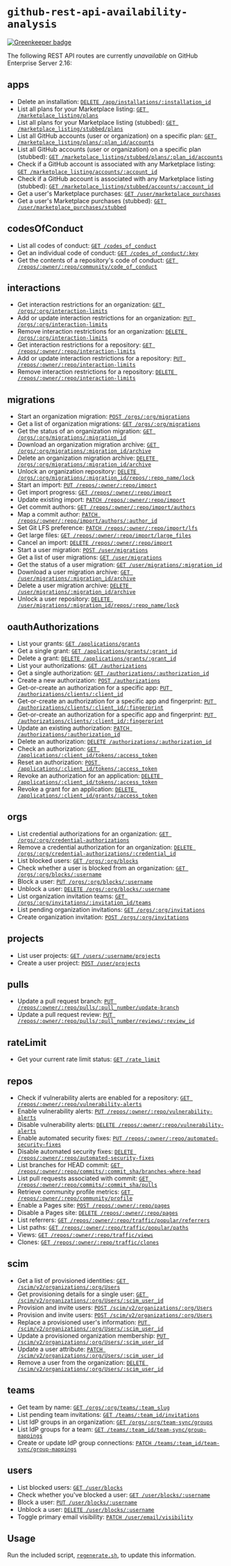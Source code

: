 # `github-rest-api-availability-analysis`

[![Greenkeeper badge](https://badges.greenkeeper.io/swinton/github-rest-api-availability-analysis.svg)](https://greenkeeper.io/)

The following REST API routes are currently _unavailable_ on GitHub Enterprise Server 2.16:

<!-- BEGIN -->
## apps
- Delete an installation:  [`DELETE /app/installations/:installation_id`](https://developer.github.com/v3/apps/#delete-an-installation)
- List all plans for your Marketplace listing:  [`GET /marketplace_listing/plans`](https://developer.github.com/v3/apps/marketplace/#list-all-plans-for-your-marketplace-listing)
- List all plans for your Marketplace listing (stubbed):  [`GET /marketplace_listing/stubbed/plans`](https://developer.github.com/v3/apps/marketplace/#list-all-plans-for-your-marketplace-listing)
- List all GitHub accounts (user or organization) on a specific plan:  [`GET /marketplace_listing/plans/:plan_id/accounts`](https://developer.github.com/v3/apps/marketplace/#list-all-github-accounts-user-or-organization-on-a-specific-plan)
- List all GitHub accounts (user or organization) on a specific plan (stubbed):  [`GET /marketplace_listing/stubbed/plans/:plan_id/accounts`](https://developer.github.com/v3/apps/marketplace/#list-all-github-accounts-user-or-organization-on-a-specific-plan)
- Check if a GitHub account is associated with any Marketplace listing:  [`GET /marketplace_listing/accounts/:account_id`](https://developer.github.com/v3/apps/marketplace/#check-if-a-github-account-is-associated-with-any-marketplace-listing)
- Check if a GitHub account is associated with any Marketplace listing (stubbed):  [`GET /marketplace_listing/stubbed/accounts/:account_id`](https://developer.github.com/v3/apps/marketplace/#check-if-a-github-account-is-associated-with-any-marketplace-listing)
- Get a user's Marketplace purchases:  [`GET /user/marketplace_purchases`](https://developer.github.com/v3/apps/marketplace/#get-a-users-marketplace-purchases)
- Get a user's Marketplace purchases (stubbed):  [`GET /user/marketplace_purchases/stubbed`](https://developer.github.com/v3/apps/marketplace/#get-a-users-marketplace-purchases)

## codesOfConduct
- List all codes of conduct:  [`GET /codes_of_conduct`](https://developer.github.com/v3/codes_of_conduct/#list-all-codes-of-conduct)
- Get an individual code of conduct:  [`GET /codes_of_conduct/:key`](https://developer.github.com/v3/codes_of_conduct/#get-an-individual-code-of-conduct)
- Get the contents of a repository's code of conduct:  [`GET /repos/:owner/:repo/community/code_of_conduct`](https://developer.github.com/v3/codes_of_conduct/#get-the-contents-of-a-repositorys-code-of-conduct)

## interactions
- Get interaction restrictions for an organization:  [`GET /orgs/:org/interaction-limits`](https://developer.github.com/v3/interactions/orgs/#get-interaction-restrictions-for-an-organization)
- Add or update interaction restrictions for an organization:  [`PUT /orgs/:org/interaction-limits`](https://developer.github.com/v3/interactions/orgs/#add-or-update-interaction-restrictions-for-an-organization)
- Remove interaction restrictions for an organization:  [`DELETE /orgs/:org/interaction-limits`](https://developer.github.com/v3/interactions/orgs/#remove-interaction-restrictions-for-an-organization)
- Get interaction restrictions for a repository:  [`GET /repos/:owner/:repo/interaction-limits`](https://developer.github.com/v3/interactions/repos/#get-interaction-restrictions-for-a-repository)
- Add or update interaction restrictions for a repository:  [`PUT /repos/:owner/:repo/interaction-limits`](https://developer.github.com/v3/interactions/repos/#add-or-update-interaction-restrictions-for-a-repository)
- Remove interaction restrictions for a repository:  [`DELETE /repos/:owner/:repo/interaction-limits`](https://developer.github.com/v3/interactions/repos/#remove-interaction-restrictions-for-a-repository)

## migrations
- Start an organization migration:  [`POST /orgs/:org/migrations`](https://developer.github.com/v3/migrations/orgs/#start-an-organization-migration)
- Get a list of organization migrations:  [`GET /orgs/:org/migrations`](https://developer.github.com/v3/migrations/orgs/#get-a-list-of-organization-migrations)
- Get the status of an organization migration:  [`GET /orgs/:org/migrations/:migration_id`](https://developer.github.com/v3/migrations/orgs/#get-the-status-of-an-organization-migration)
- Download an organization migration archive:  [`GET /orgs/:org/migrations/:migration_id/archive`](https://developer.github.com/v3/migrations/orgs/#download-an-organization-migration-archive)
- Delete an organization migration archive:  [`DELETE /orgs/:org/migrations/:migration_id/archive`](https://developer.github.com/v3/migrations/orgs/#delete-an-organization-migration-archive)
- Unlock an organization repository:  [`DELETE /orgs/:org/migrations/:migration_id/repos/:repo_name/lock`](https://developer.github.com/v3/migrations/orgs/#unlock-an-organization-repository)
- Start an import:  [`PUT /repos/:owner/:repo/import`](https://developer.github.com/v3/migrations/source_imports/#start-an-import)
- Get import progress:  [`GET /repos/:owner/:repo/import`](https://developer.github.com/v3/migrations/source_imports/#get-import-progress)
- Update existing import:  [`PATCH /repos/:owner/:repo/import`](https://developer.github.com/v3/migrations/source_imports/#update-existing-import)
- Get commit authors:  [`GET /repos/:owner/:repo/import/authors`](https://developer.github.com/v3/migrations/source_imports/#get-commit-authors)
- Map a commit author:  [`PATCH /repos/:owner/:repo/import/authors/:author_id`](https://developer.github.com/v3/migrations/source_imports/#map-a-commit-author)
- Set Git LFS preference:  [`PATCH /repos/:owner/:repo/import/lfs`](https://developer.github.com/v3/migrations/source_imports/#set-git-lfs-preference)
- Get large files:  [`GET /repos/:owner/:repo/import/large_files`](https://developer.github.com/v3/migrations/source_imports/#get-large-files)
- Cancel an import:  [`DELETE /repos/:owner/:repo/import`](https://developer.github.com/v3/migrations/source_imports/#cancel-an-import)
- Start a user migration:  [`POST /user/migrations`](https://developer.github.com/v3/migrations/users/#start-a-user-migration)
- Get a list of user migrations:  [`GET /user/migrations`](https://developer.github.com/v3/migrations/users/#get-a-list-of-user-migrations)
- Get the status of a user migration:  [`GET /user/migrations/:migration_id`](https://developer.github.com/v3/migrations/users/#get-the-status-of-a-user-migration)
- Download a user migration archive:  [`GET /user/migrations/:migration_id/archive`](https://developer.github.com/v3/migrations/users/#download-a-user-migration-archive)
- Delete a user migration archive:  [`DELETE /user/migrations/:migration_id/archive`](https://developer.github.com/v3/migrations/users/#delete-a-user-migration-archive)
- Unlock a user repository:  [`DELETE /user/migrations/:migration_id/repos/:repo_name/lock`](https://developer.github.com/v3/migrations/users/#unlock-a-user-repository)

## oauthAuthorizations
- List your grants:  [`GET /applications/grants`](https://developer.github.com/v3/oauth_authorizations/#list-your-grants)
- Get a single grant:  [`GET /applications/grants/:grant_id`](https://developer.github.com/v3/oauth_authorizations/#get-a-single-grant)
- Delete a grant:  [`DELETE /applications/grants/:grant_id`](https://developer.github.com/v3/oauth_authorizations/#delete-a-grant)
- List your authorizations:  [`GET /authorizations`](https://developer.github.com/v3/oauth_authorizations/#list-your-authorizations)
- Get a single authorization:  [`GET /authorizations/:authorization_id`](https://developer.github.com/v3/oauth_authorizations/#get-a-single-authorization)
- Create a new authorization:  [`POST /authorizations`](https://developer.github.com/v3/oauth_authorizations/#create-a-new-authorization)
- Get-or-create an authorization for a specific app:  [`PUT /authorizations/clients/:client_id`](https://developer.github.com/v3/oauth_authorizations/#get-or-create-an-authorization-for-a-specific-app)
- Get-or-create an authorization for a specific app and fingerprint:  [`PUT /authorizations/clients/:client_id/:fingerprint`](https://developer.github.com/v3/oauth_authorizations/#get-or-create-an-authorization-for-a-specific-app-and-fingerprint)
- Get-or-create an authorization for a specific app and fingerprint:  [`PUT /authorizations/clients/:client_id/:fingerprint`](https://developer.github.com/v3/oauth_authorizations/#get-or-create-an-authorization-for-a-specific-app-and-fingerprint)
- Update an existing authorization:  [`PATCH /authorizations/:authorization_id`](https://developer.github.com/v3/oauth_authorizations/#update-an-existing-authorization)
- Delete an authorization:  [`DELETE /authorizations/:authorization_id`](https://developer.github.com/v3/oauth_authorizations/#delete-an-authorization)
- Check an authorization:  [`GET /applications/:client_id/tokens/:access_token`](https://developer.github.com/v3/oauth_authorizations/#check-an-authorization)
- Reset an authorization:  [`POST /applications/:client_id/tokens/:access_token`](https://developer.github.com/v3/oauth_authorizations/#reset-an-authorization)
- Revoke an authorization for an application:  [`DELETE /applications/:client_id/tokens/:access_token`](https://developer.github.com/v3/oauth_authorizations/#revoke-an-authorization-for-an-application)
- Revoke a grant for an application:  [`DELETE /applications/:client_id/grants/:access_token`](https://developer.github.com/v3/oauth_authorizations/#revoke-a-grant-for-an-application)

## orgs
- List credential authorizations for an organization:  [`GET /orgs/:org/credential-authorizations`](https://developer.github.com/v3/orgs/#list-credential-authorizations-for-an-organization)
- Remove a credential authorization for an organization:  [`DELETE /orgs/:org/credential-authorizations/:credential_id`](https://developer.github.com/v3/orgs/#remove-a-credential-authorization-for-an-organization)
- List blocked users:  [`GET /orgs/:org/blocks`](https://developer.github.com/v3/orgs/blocking/#list-blocked-users)
- Check whether a user is blocked from an organization:  [`GET /orgs/:org/blocks/:username`](https://developer.github.com/v3/orgs/blocking/#check-whether-a-user-is-blocked-from-an-organization)
- Block a user:  [`PUT /orgs/:org/blocks/:username`](https://developer.github.com/v3/orgs/blocking/#block-a-user)
- Unblock a user:  [`DELETE /orgs/:org/blocks/:username`](https://developer.github.com/v3/orgs/blocking/#unblock-a-user)
- List organization invitation teams:  [`GET /orgs/:org/invitations/:invitation_id/teams`](https://developer.github.com/v3/orgs/members/#list-organization-invitation-teams)
- List pending organization invitations:  [`GET /orgs/:org/invitations`](https://developer.github.com/v3/orgs/members/#list-pending-organization-invitations)
- Create organization invitation:  [`POST /orgs/:org/invitations`](https://developer.github.com/v3/orgs/members/#create-organization-invitation)

## projects
- List user projects:  [`GET /users/:username/projects`](https://developer.github.com/v3/projects/#list-user-projects)
- Create a user project:  [`POST /user/projects`](https://developer.github.com/v3/projects/#create-a-user-project)

## pulls
- Update a pull request branch:  [`PUT /repos/:owner/:repo/pulls/:pull_number/update-branch`](https://developer.github.com/v3/pulls/#update-a-pull-request-branch)
- Update a pull request review:  [`PUT /repos/:owner/:repo/pulls/:pull_number/reviews/:review_id`](https://developer.github.com/v3/pulls/reviews/#update-a-pull-request-review)

## rateLimit
- Get your current rate limit status:  [`GET /rate_limit`](https://developer.github.com/v3/rate_limit/#get-your-current-rate-limit-status)

## repos
- Check if vulnerability alerts are enabled for a repository:  [`GET /repos/:owner/:repo/vulnerability-alerts`](https://developer.github.com/v3/repos/#check-if-vulnerability-alerts-are-enabled-for-a-repository)
- Enable vulnerability alerts:  [`PUT /repos/:owner/:repo/vulnerability-alerts`](https://developer.github.com/v3/repos/#enable-vulnerability-alerts)
- Disable vulnerability alerts:  [`DELETE /repos/:owner/:repo/vulnerability-alerts`](https://developer.github.com/v3/repos/#disable-vulnerability-alerts)
- Enable automated security fixes:  [`PUT /repos/:owner/:repo/automated-security-fixes`](https://developer.github.com/v3/repos/#enable-automated-security-fixes)
- Disable automated security fixes:  [`DELETE /repos/:owner/:repo/automated-security-fixes`](https://developer.github.com/v3/repos/#disable-automated-security-fixes)
- List branches for HEAD commit:  [`GET /repos/:owner/:repo/commits/:commit_sha/branches-where-head`](https://developer.github.com/v3/repos/commits/#list-branches-for-head-commit)
- List pull requests associated with commit:  [`GET /repos/:owner/:repo/commits/:commit_sha/pulls`](https://developer.github.com/v3/repos/commits/#list-pull-requests-associated-with-commit)
- Retrieve community profile metrics:  [`GET /repos/:owner/:repo/community/profile`](https://developer.github.com/v3/repos/community/#retrieve-community-profile-metrics)
- Enable a Pages site:  [`POST /repos/:owner/:repo/pages`](https://developer.github.com/v3/repos/pages/#enable-a-pages-site)
- Disable a Pages site:  [`DELETE /repos/:owner/:repo/pages`](https://developer.github.com/v3/repos/pages/#disable-a-pages-site)
- List referrers:  [`GET /repos/:owner/:repo/traffic/popular/referrers`](https://developer.github.com/v3/repos/traffic/#list-referrers)
- List paths:  [`GET /repos/:owner/:repo/traffic/popular/paths`](https://developer.github.com/v3/repos/traffic/#list-paths)
- Views:  [`GET /repos/:owner/:repo/traffic/views`](https://developer.github.com/v3/repos/traffic/#views)
- Clones:  [`GET /repos/:owner/:repo/traffic/clones`](https://developer.github.com/v3/repos/traffic/#clones)

## scim
- Get a list of provisioned identities:  [`GET /scim/v2/organizations/:org/Users`](https://developer.github.com/v3/scim/#get-a-list-of-provisioned-identities)
- Get provisioning details for a single user:  [`GET /scim/v2/organizations/:org/Users/:scim_user_id`](https://developer.github.com/v3/scim/#get-provisioning-details-for-a-single-user)
- Provision and invite users:  [`POST /scim/v2/organizations/:org/Users`](https://developer.github.com/v3/scim/#provision-and-invite-users)
- Provision and invite users:  [`POST /scim/v2/organizations/:org/Users`](https://developer.github.com/v3/scim/#provision-and-invite-users)
- Replace a provisioned user's information:  [`PUT /scim/v2/organizations/:org/Users/:scim_user_id`](https://developer.github.com/v3/scim/#replace-a-provisioned-users-information)
- Update a provisioned organization membership:  [`PUT /scim/v2/organizations/:org/Users/:scim_user_id`](https://developer.github.com/v3/scim/#replace-a-provisioned-users-information)
- Update a user attribute:  [`PATCH /scim/v2/organizations/:org/Users/:scim_user_id`](https://developer.github.com/v3/scim/#update-a-user-attribute)
- Remove a user from the organization:  [`DELETE /scim/v2/organizations/:org/Users/:scim_user_id`](https://developer.github.com/v3/scim/#remove-a-user-from-the-organization)

## teams
- Get team by name:  [`GET /orgs/:org/teams/:team_slug`](https://developer.github.com/v3/teams/#get-team-by-name)
- List pending team invitations:  [`GET /teams/:team_id/invitations`](https://developer.github.com/v3/teams/members/#list-pending-team-invitations)
- List IdP groups in an organization:  [`GET /orgs/:org/team-sync/groups`](https://developer.github.com/v3/teams/team_sync/#list-idp-groups-in-an-organization)
- List IdP groups for a team:  [`GET /teams/:team_id/team-sync/group-mappings`](https://developer.github.com/v3/teams/team_sync/#list-idp-groups-for-a-team)
- Create or update IdP group connections:  [`PATCH /teams/:team_id/team-sync/group-mappings`](https://developer.github.com/v3/teams/team_sync/#create-or-update-idp-group-connections)

## users
- List blocked users:  [`GET /user/blocks`](https://developer.github.com/v3/users/blocking/#list-blocked-users)
- Check whether you've blocked a user:  [`GET /user/blocks/:username`](https://developer.github.com/v3/users/blocking/#check-whether-youve-blocked-a-user)
- Block a user:  [`PUT /user/blocks/:username`](https://developer.github.com/v3/users/blocking/#block-a-user)
- Unblock a user:  [`DELETE /user/blocks/:username`](https://developer.github.com/v3/users/blocking/#unblock-a-user)
- Toggle primary email visibility:  [`PATCH /user/email/visibility`](https://developer.github.com/v3/users/emails/#toggle-primary-email-visibility)

<!-- END -->

## Usage

Run the included script, [`regenerate.sh`](regenerate.sh), to update this information.
